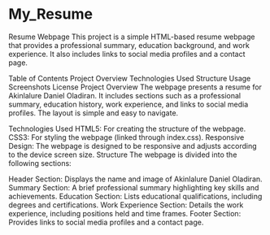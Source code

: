 # My_Resume
Resume Webpage
This project is a simple HTML-based resume webpage that provides a professional summary, education background, and work experience. It also includes links to social media profiles and a contact page.

Table of Contents
Project Overview
Technologies Used
Structure
Usage
Screenshots
License
Project Overview
The webpage presents a resume for Akinlalure Daniel Oladiran. It includes sections such as a professional summary, education history, work experience, and links to social media profiles. The layout is simple and easy to navigate.

Technologies Used
HTML5: For creating the structure of the webpage.
CSS3: For styling the webpage (linked through index.css).
Responsive Design: The webpage is designed to be responsive and adjusts according to the device screen size.
Structure
The webpage is divided into the following sections:

Header Section: Displays the name and image of Akinlalure Daniel Oladiran.
Summary Section: A brief professional summary highlighting key skills and achievements.
Education Section: Lists educational qualifications, including degrees and certifications.
Work Experience Section: Details the work experience, including positions held and time frames.
Footer Section: Provides links to social media profiles and a contact page.